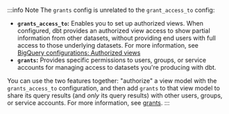:::info Note
The `grants` config is unrelated to the `grant_access_to` config:

- **`grants_access_to`:** Enables you to set up authorized views. When configured, dbt provides an authorized view access to show partial information from other datasets, without providing end users with full access to those underlying datasets. For more information, see [BigQuery configurations: Authorized views](/reference/resource-configs/bigquery-configs#authorized-views)
- **`grants`:** Provides specific permissions to users, groups, or service accounts for managing access to datasets you're producing with dbt.

You can use the two features together: "authorize" a view model with the `grants_access_to` configuration, and then add `grants` to that view model to share its query results (and _only_ its query results) with other users, groups, or service accounts. For more information, see [grants](/reference/resource-configs/grants).
:::
